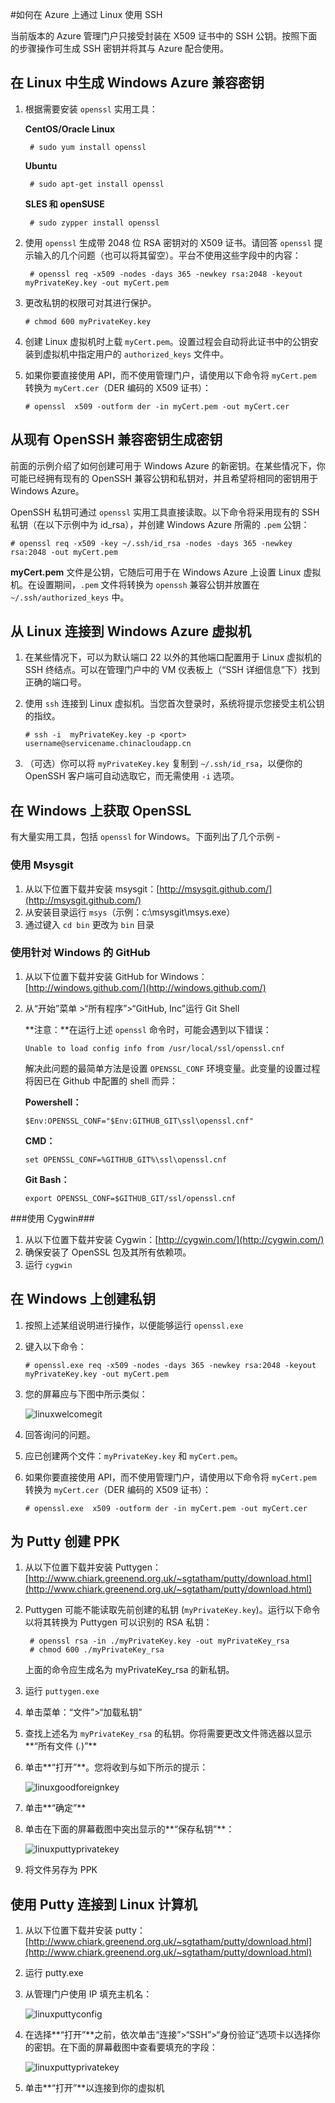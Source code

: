 <properties 
	pageTitle="使用 SSH 连接到 Linux 虚拟机 | Windows Azure" 
	description="了解如何在 Azure 上通过 Linux 虚拟机生成和使用 SSH 密钥。" 
	services="virtual-machines" 
	documentationCenter="" 
	authors="szarkos" 
	manager="timlt" 
	editor=""
	tags="azure-service-management,azure-resource-manager" />

<tags 
	ms.service="virtual-machines" 
	ms.date="10/05/2015" 
	wacn.date="11/27/2015"/>

#如何在 Azure 上通过 Linux 使用 SSH

当前版本的 Azure 管理门户只接受封装在 X509 证书中的 SSH 公钥。按照下面的步骤操作可生成 SSH 密钥并将其与 Azure 配合使用。

## 在 Linux 中生成 Windows Azure 兼容密钥 ##

1. 根据需要安装 `openssl` 实用工具：

	**CentOS/Oracle Linux**

		# sudo yum install openssl

	**Ubuntu**

		# sudo apt-get install openssl

	**SLES 和 openSUSE**

		# sudo zypper install openssl


2. 使用 `openssl` 生成带 2048 位 RSA 密钥对的 X509 证书。请回答 `openssl` 提示输入的几个问题（也可以将其留空）。平台不使用这些字段中的内容：

		# openssl req -x509 -nodes -days 365 -newkey rsa:2048 -keyout myPrivateKey.key -out myCert.pem

3.	更改私钥的权限可对其进行保护。

		# chmod 600 myPrivateKey.key

4.	创建 Linux 虚拟机时上载 `myCert.pem`。设置过程会自动将此证书中的公钥安装到虚拟机中指定用户的 `authorized_keys` 文件中。

5.	如果你要直接使用 API，而不使用管理门户，请使用以下命令将 `myCert.pem` 转换为 `myCert.cer`（DER 编码的 X509 证书）：

		# openssl  x509 -outform der -in myCert.pem -out myCert.cer


## 从现有 OpenSSH 兼容密钥生成密钥
前面的示例介绍了如何创建可用于 Windows Azure 的新密钥。在某些情况下，你可能已经拥有现有的 OpenSSH 兼容公钥和私钥对，并且希望将相同的密钥用于 Windows Azure。

OpenSSH 私钥可通过 `openssl` 实用工具直接读取。以下命令将采用现有的 SSH 私钥（在以下示例中为 id_rsa），并创建 Windows Azure 所需的 `.pem` 公钥：

	# openssl req -x509 -key ~/.ssh/id_rsa -nodes -days 365 -newkey rsa:2048 -out myCert.pem

**myCert.pem** 文件是公钥，它随后可用于在 Windows Azure 上设置 Linux 虚拟机。在设置期间，`.pem` 文件将转换为 `openssh` 兼容公钥并放置在 `~/.ssh/authorized_keys` 中。


## 从 Linux 连接到 Windows Azure 虚拟机

1. 在某些情况下，可以为默认端口 22 以外的其他端口配置用于 Linux 虚拟机的 SSH 终结点。可以在管理门户中的 VM 仪表板上（“SSH 详细信息”下）找到正确的端口号。

2.	使用 `ssh` 连接到 Linux 虚拟机。当您首次登录时，系统将提示您接受主机公钥的指纹。

		# ssh -i  myPrivateKey.key -p <port> username@servicename.chinacloudapp.cn

3.	（可选）你可以将 `myPrivateKey.key` 复制到 `~/.ssh/id_rsa`，以便你的 OpenSSH 客户端可自动选取它，而无需使用 `-i` 选项。

## 在 Windows 上获取 OpenSSL ##

有大量实用工具，包括 `openssl` for Windows。下面列出了几个示例 -

### 使用 Msysgit ###

1.	从以下位置下载并安装 msysgit：[http://msysgit.github.com/](http://msysgit.github.com/)
2.	从安装目录运行 `msys`（示例：c:\\msysgit\\msys.exe）
3.	通过键入 `cd bin` 更改为 `bin` 目录


### 使用针对 Windows 的 GitHub ###

1.	从以下位置下载并安装 GitHub for Windows：[http://windows.github.com/](http://windows.github.com/)
2.	从“开始”菜单 >“所有程序”>“GitHub, Inc”运行 Git Shell

	**注意：**在运行上述 `openssl` 命令时，可能会遇到以下错误：

		Unable to load config info from /usr/local/ssl/openssl.cnf

	解决此问题的最简单方法是设置 `OPENSSL_CONF` 环境变量。此变量的设置过程将因已在 Github 中配置的 shell 而异：

	**Powershell：**

		$Env:OPENSSL_CONF="$Env:GITHUB_GIT\ssl\openssl.cnf"

	**CMD：**

		set OPENSSL_CONF=%GITHUB_GIT%\ssl\openssl.cnf

	**Git Bash：**

		export OPENSSL_CONF=$GITHUB_GIT/ssl/openssl.cnf


###使用 Cygwin###

1.	从以下位置下载并安装 Cygwin：[http://cygwin.com/](http://cygwin.com/)
2.	确保安装了 OpenSSL 包及其所有依赖项。
3.	运行 `cygwin`


## 在 Windows 上创建私钥 ##

1.	按照上述某组说明进行操作，以便能够运行 `openssl.exe`
2.	键入以下命令：

		# openssl.exe req -x509 -nodes -days 365 -newkey rsa:2048 -keyout myPrivateKey.key -out myCert.pem

3.	您的屏幕应与下图中所示类似：

	![linuxwelcomegit](./media/virtual-machines-linux-use-ssh-key/linuxwelcomegit.png)

4.	回答询问的问题。
5.	应已创建两个文件：`myPrivateKey.key` 和 `myCert.pem`。
6.	如果你要直接使用 API，而不使用管理门户，请使用以下命令将 `myCert.pem` 转换为 `myCert.cer`（DER 编码的 X509 证书）：

		# openssl.exe  x509 -outform der -in myCert.pem -out myCert.cer

## 为 Putty 创建 PPK ##

1. 从以下位置下载并安装 Puttygen：[http://www.chiark.greenend.org.uk/~sgtatham/putty/download.html](http://www.chiark.greenend.org.uk/~sgtatham/putty/download.html)

2. Puttygen 可能不能读取先前创建的私钥 (`myPrivateKey.key`)。运行以下命令以将其转换为 Puttygen 可以识别的 RSA 私钥：

		# openssl rsa -in ./myPrivateKey.key -out myPrivateKey_rsa
		# chmod 600 ./myPrivateKey_rsa

	上面的命令应生成名为 myPrivateKey\_rsa 的新私钥。

3. 运行 `puttygen.exe`

4. 单击菜单：“文件”>“加载私钥”

5. 查找上述名为 `myPrivateKey_rsa` 的私钥。你将需要更改文件筛选器以显示**“所有文件 (*.*)”**

6. 单击**“打开”**。您将收到与如下所示的提示：

	![linuxgoodforeignkey](./media/virtual-machines-linux-use-ssh-key/linuxgoodforeignkey.png)

7. 单击**“确定”**

8. 单击在下面的屏幕截图中突出显示的**“保存私钥”**：

	![linuxputtyprivatekey](./media/virtual-machines-linux-use-ssh-key/linuxputtygenprivatekey.png)

9. 将文件另存为 PPK


## 使用 Putty 连接到 Linux 计算机 ##

1.	从以下位置下载并安装 putty：[http://www.chiark.greenend.org.uk/~sgtatham/putty/download.html](http://www.chiark.greenend.org.uk/~sgtatham/putty/download.html)
2.	运行 putty.exe
3.	从管理门户使用 IP 填充主机名：

	![linuxputtyconfig](./media/virtual-machines-linux-use-ssh-key/linuxputtyconfig.png)

4.	在选择**“打开”**之前，依次单击“连接”>“SSH”>“身份验证”选项卡以选择你的密钥。在下面的屏幕截图中查看要填充的字段：

	![linuxputtyprivatekey](./media/virtual-machines-linux-use-ssh-key/linuxputtyprivatekey.png)

5.	单击**“打开”**以连接到你的虚拟机

<!---HONumber=82-->